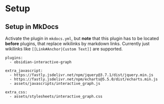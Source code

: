 # Setup
## Setup in MkDocs

Activate the plugin in `mkdocs.yml`, but **note** that this plugin has to be located **before** plugins, that replace wikilinks by markdown links. Currently just wikilinks like `[[Link#Anchor|Custom Text]]` are supported.

```
plugins:
  - obsidian-interactive-graph

extra_javascript:
  - https://fastly.jsdelivr.net/npm/jquery@3.7.1/dist/jquery.min.js
  - https://fastly.jsdelivr.net/npm/echarts@5.5.0/dist/echarts.min.js
  - assets/javascripts/interactive_graph.js

extra_css:
  - assets/stylesheets/interactive_graph.css
```
